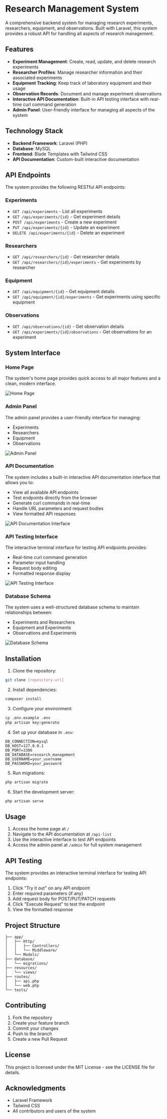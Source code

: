 # Research Management System

A comprehensive backend system for managing research experiments, researchers, equipment, and observations. Built with Laravel, this system provides a robust API for handling all aspects of research management.

## Features

- **Experiment Management**: Create, read, update, and delete research experiments
- **Researcher Profiles**: Manage researcher information and their associated experiments
- **Equipment Tracking**: Keep track of laboratory equipment and their usage
- **Observation Records**: Document and manage experiment observations
- **Interactive API Documentation**: Built-in API testing interface with real-time curl command generation
- **Admin Panel**: User-friendly interface for managing all aspects of the system

## Technology Stack

- **Backend Framework**: Laravel (PHP)
- **Database**: MySQL
- **Frontend**: Blade Templates with Tailwind CSS
- **API Documentation**: Custom-built interactive documentation

## API Endpoints

The system provides the following RESTful API endpoints:

### Experiments
- `GET /api/experiments` - List all experiments
- `GET /api/experiments/{id}` - Get experiment details
- `POST /api/experiments` - Create a new experiment
- `PUT /api/experiments/{id}` - Update an experiment
- `DELETE /api/experiments/{id}` - Delete an experiment

### Researchers
- `GET /api/researchers/{id}` - Get researcher details
- `GET /api/researchers/{id}/experiments` - Get experiments by researcher

### Equipment
- `GET /api/equipment/{id}` - Get equipment details
- `GET /api/equipment/{id}/experiments` - Get experiments using specific equipment

### Observations
- `GET /api/observations/{id}` - Get observation details
- `GET /api/experiments/{id}/observations` - Get observations for an experiment

## System Interface

### Home Page
The system's home page provides quick access to all major features and a clean, modern interface.

![Home Page](misc/home.png)

### Admin Panel
The admin panel provides a user-friendly interface for managing:
- Experiments
- Researchers
- Equipment
- Observations

![Admin Panel](misc/admin-panel.png)

### API Documentation
The system includes a built-in interactive API documentation interface that allows you to:
- View all available API endpoints
- Test endpoints directly from the browser
- Generate curl commands in real-time
- Handle URL parameters and request bodies
- View formatted API responses

![API Documentation Interface](misc/api-docs.png)

### API Testing Interface
The interactive terminal interface for testing API endpoints provides:
- Real-time curl command generation
- Parameter input handling
- Request body editing
- Formatted response display

![API Testing Interface](misc/api-testing.png)

### Database Schema
The system uses a well-structured database schema to maintain relationships between:
- Experiments and Researchers
- Equipment and Experiments
- Observations and Experiments

![Database Schema](misc/database.png)

## Installation

1. Clone the repository:
```bash
git clone [repository-url]
```

2. Install dependencies:
```bash
composer install
```

3. Configure your environment:
```bash
cp .env.example .env
php artisan key:generate
```

4. Set up your database in `.env`:
```
DB_CONNECTION=mysql
DB_HOST=127.0.0.1
DB_PORT=3306
DB_DATABASE=research_management
DB_USERNAME=your_username
DB_PASSWORD=your_password
```

5. Run migrations:
```bash
php artisan migrate
```

6. Start the development server:
```bash
php artisan serve
```

## Usage

1. Access the home page at `/`
2. Navigate to the API documentation at `/api-list`
3. Use the interactive interface to test API endpoints
4. Access the admin panel at `/admin` for full system management

## API Testing

The system provides an interactive terminal interface for testing API endpoints:

1. Click "Try it out" on any API endpoint
2. Enter required parameters (if any)
3. Add request body for POST/PUT/PATCH requests
4. Click "Execute Request" to test the endpoint
5. View the formatted response

## Project Structure

```
├── app/
│   ├── Http/
│   │   ├── Controllers/
│   │   └── Middleware/
│   └── Models/
├── database/
│   └── migrations/
├── resources/
│   └── views/
├── routes/
│   ├── api.php
│   └── web.php
└── tests/
```

## Contributing

1. Fork the repository
2. Create your feature branch
3. Commit your changes
4. Push to the branch
5. Create a new Pull Request

## License

This project is licensed under the MIT License - see the LICENSE file for details.

## Acknowledgments

- Laravel Framework
- Tailwind CSS
- All contributors and users of the system
